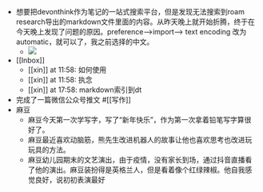 - 想要把devonthink作为笔记的一站式搜索平台，但是发现无法搜索到roam research导出的markdown文件里面的内容。从昨天晚上就开始折腾，终于在今天晚上发现了问题的原因。preference-->import--> text encoding 改为automatic，就可以了，我之前选择的中文。
    - ![](https://firebasestorage.googleapis.com/v0/b/firescript-577a2.appspot.com/o/imgs%2Fapp%2Fxinyiheng%2Fe7dw8Rboqd.png?alt=media&token=dd302787-4f40-4054-a79d-ddb8bcbb2da5)
- [[Inbox]]
    - [[xin]] at 11:58: 如何使用
    - [[xin]] at 11:58: 执念
    - [[xin]] at 17:58: markdown索引到dt
- 完成了一篇微信公众号推文 #[[写作]]
- 麻豆
    - 麻豆今天第一次学写字，写了“新年快乐”，作为第一次拿着铅笔写字算很好了。
    - 麻豆最近喜欢动脑筋，熊先生改进机器人的故事让他也喜欢思考也改进玩玩具的方法。
    - 麻豆幼儿园期末的文艺演出，由于疫情，没有家长到场，通过抖音直播看了他的演出。麻豆装扮得是英格兰人，但是看着像个红绿辣椒。他自我感觉良好，说初初表演最好
